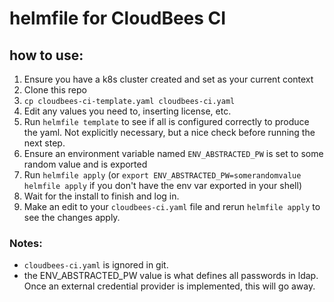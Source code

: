 # helmfile for CloudBees CI

## how to use:
1. Ensure you have a k8s cluster created and set as your current context
3. Clone this repo
4. `cp cloudbees-ci-template.yaml cloudbees-ci.yaml`
5. Edit any values you need to, inserting license, etc.
6. Run `helmfile template` to see if all is configured correctly to produce the yaml. Not explicitly necessary, but a nice check before running the next step.
6. Ensure an environment variable named `ENV_ABSTRACTED_PW` is set to some random value and is exported
7. Run `helmfile apply` (or `export ENV_ABSTRACTED_PW=somerandomvalue helmfile apply` if you don't have the env var exported in your shell)
8. Wait for the install to finish and log in.
9. Make an edit to your `cloudbees-ci.yaml` file and rerun `helmfile apply` to see the changes apply.

### Notes:

- `cloudbees-ci.yaml` is ignored in git.
- the ENV_ABSTRACTED_PW value is what defines all passwords in ldap. Once an external credential provider is implemented, this will go away.
